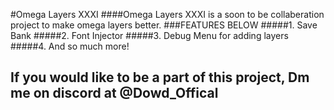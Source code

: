 #Omega Layers XXXI
####Omega Layers XXXI is a soon to be collaberation project to make omega layers better. 
###FEATURES BELOW
#####1. Save Bank
#####2. Font Injector
#####3. Debug Menu for adding layers
#####4. And so much more!
## If you would like to be a part of this project, Dm me on discord at @Dowd_Offical
